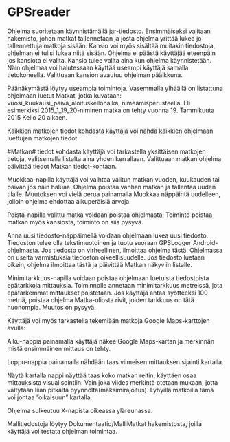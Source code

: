 # GPSreader
Ohjelma suoritetaan käynnistämällä jar-tiedosto. Ensimmäiseksi valitaan hakemisto, johon matkat tallennetaan ja josta ohjelma yrittää lukea jo tallennettuja matkoja sisään. Kansio voi myös sisältää muitakin tiedostoja, ohjelman ei tulisi lukea niitä sisään.  Ohjelma ei päästä käyttäjää eteenpäin jos kansiota ei valita. Kansio tulee valita aina kun ohjelma käynnistetään. Näin ohjelmaa voi halutessaan käyttää useampi käyttäjä samalla tietokoneella. Valittuaan kansion avautuu ohjelman pääikkuna. 
 
Päänäkymästä löytyy useampia toimintoja. Vasemmalla ylhäällä on listattuna ohjelmaan luetut Matkat, jotka kuvataan: vuosi_kuukausi_päivä_aloituskellonaika, nimeämisperusteella. Eli esimerkiksi 2015_1_19_20-niminen matka on tehty vuonna 19. Tammikuuta 2015 Kello 20 alkaen. 

Kaikkien matkojen tiedot kohdasta käyttäjä voi nähdä kaikkien ohjelmaan luettujen matkojen tiedot.

#Matkan# tiedot kohdasta käyttäjä voi tarkastella yksittäisen matkojen tietoja, valitsemalla listalta aina yhden kerrallaan. Valittuaan matkan ohjelma päivittää tiedot Matkan tiedot-kohtaan. 

Muokkaa-napilla käyttäjä voi vaihtaa valitun matkan vuoden, kuukauden tai päivän jos näin haluaa. Ohjelma poistaa vanhan matkan ja tallentaa uuden tilalle. Muutoksen voi vielä perua painamalla Muokkaa näppäintä uudelleen, jolloin ohjelma ehdottaa alkuperäisiä arvoja. 

Poista-napilla valittu matka voidaan poistaa ohjelmasta. Toiminto poistaa matkan myös kansiosta, toiminto on siis pysyvä. 

Anna uusi tiedosto-näppäimellä voidaan ohjelmaan lukea uusi tiedosto. Tiedoston tulee olla tekstimuotoinen ja tuotu suoraan GPSLogger Android-ohjelmasta. Jos tiedosto on virheellinen, ilmoittaa ohjelma tästä. Ohjelmassa on useita varmistuksia tiedoston oikeellisuudelle. Jos tiedosto luetaan oikein, ohjelma ilmoittaa tästä ja päivittää Matkan näkyviin listalle.

Minimitarkkuus-napilla voidaan poistaa ohjelmaan luetuista tiedostoista epätarkkoja mittauksia. Toiminnolle annetaan minimitarkkuus metreissä, jota epätarkemmat mittaukset poistetaan. Jos käyttäjä antaa syötteeksi 100 metriä, poistaa ohjelma Matka-oliosta rivit, joiden tarkkuus on tätä huonompia. Muutos on pysyvä. 

Käyttäjä voi myös tarkastella tekemiään matkoja Google Maps-karttojen avulla:

Alku-nappia painamalla käyttäjä näkee Google Maps-kartan ja merkinnän mistä ensimmäinen mittaus on tehty.

Loppu-nappia painamalla nähdään taas viimeisen mittauksen sijainti kartalla.

Näytä kartalla nappi näyttää taas koko matkan reitin, käyttäen osaa mittauksista visualisointiin. Vain joka viides merkintä otetaan mukaan, jotta vältytään liian pitkältä pyynnöltä(maksimirajoitus). Lyhyillä matkoilla tämä voi johtaa ”oikaisuun” kartalla. 

Ohjelma sulkeutuu X-napista oikeassa yläreunassa. 

Mallitiedostoja löytyy Dokumentaatio/MalliMatkat hakemistosta, joilla käyttäjä voi testata ohjelman toimintaa. 
